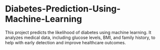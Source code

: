 # Diabetes-Prediction-Using-Machine-Learning
This project predicts the likelihood of diabetes using machine learning. It analyzes medical data, including glucose levels, BMI, and family history, to help with early detection and improve healthcare outcomes.
